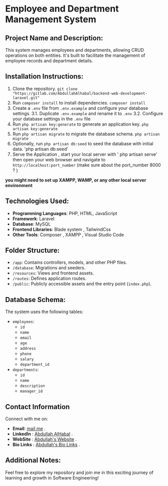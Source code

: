 # Employee and Department Management System

## Project Name and Description:
This system manages employees and departments, allowing CRUD operations on both entities. It's built to facilitate the management of employee records and department details.

## Installation Instructions:
1. Clone the repository. `git clone "https://gitlab.com/AbdullahAlhabal/backend-web-development-laravel.git" `
2. Run `composer install` to install dependencies. `composer install`
3. Create a `.env` file from `.env.example` and configure your database settings.
3.1. Duplicate `.env.example` and rename it to `.env` 
3.2. Configure your database settings in the `.env` file 
4. Run `php artisan key:generate` to generate an application key. `php artisan key:generate`
5. Run `php artisan migrate` to migrate the database schema. `php artisan migrate`
6. Optionally, run `php artisan db:seed` to seed the database with initial data. 'php artisan db:seed'
7. Serve the Application , start your local server with ' php artisan serve' then open your web browser and navigate to `http://localhost:port_number` (make sure about the port_number 8000 ? )

**you might need to set up XAMPP, WAMP, or any other local server environment**

## Technologies Used:
- **Programming Languages**: PHP, HTML, JavaScript
- **Framework**: Laravel
- **Database**: MySQL
- **Frontend Libraries**: Blade system , TailwindCss
- **Other Tools**: Composer , XAMPP , Visual Studio Code 

## Folder Structure:
- `/app`: Contains controllers, models, and other PHP files.
- `/database`: Migrations and seeders.
- `/resources`: Views and frontend assets.
- `/routes`: Defines application routes.
- `/public`: Publicly accessible assets and the entry point (`index.php`).

## Database Schema:
The system uses the following tables:
- `employees`: 
  - `id`
  - `name`
  - `email`
  - `age`
  - `address`
  - `phone`
  - `salary`
  - `department_id`
- `departments`:
  - `id`
  - `name`
  - `description`
  - `manager_id`

## Contact Information
Connect with me on:
- **Email**: [mail me](mailto:dbnkalhbalb@gmail.com) .
- **LinkedIn** : [Abdullah AlHabal](https://www.linkedin.com/in/engabdullahalhabal/) .
- **WebSite** : [Abdullah's Website](http://abdullah.infinityfreeapp.com/) .
- **Bio Links** : [Abdullah's Bio Links](https://abdullahalhbal.bio.link/) .

## Additional Notes:
Feel free to explore my repository and join me in this exciting journey of learning and growth in Software Engineering!
